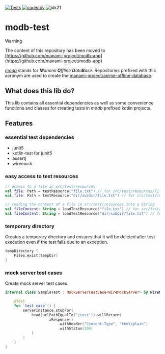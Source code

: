 [![Tests](https://github.com/manami-project/modb-test/actions/workflows/tests.yml/badge.svg)](https://github.com/manami-project/modb-test/actions/workflows/tests.yml) [![codecov](https://codecov.io/gh/manami-project/modb-test/graph/badge.svg?token=B3WWTBLU6O)](https://codecov.io/gh/manami-project/modb-test) ![jdk21](https://img.shields.io/badge/jdk-21-informational)
# modb-test

> [!WARNING]  
> The content of this repository has been moved to [https://github.com/manami-project/modb-app](https://github.com/manami-project/modb-app)

_[modb](https://github.com/manami-project?tab=repositories&q=modb&type=source)_ stands for _**M**anami **O**ffline **D**ata**B**ase_. Repositories prefixed with this acronym are used to create the [manami-project/anime-offline-database](https://github.com/manami-project/anime-offline-database).

## What does this lib do?
This lib contains all essential dependencies as well as some convenience functions and classes for creating tests in _modb_ prefixed kotlin projects.

## Features
### essential test dependencies
* junit5
* kotlin-test for junit5
* assertj
* wiremock

### easy access to test resources
```kotlin
// access to a file in src/test/resources
val file: Path = testResource("file.txt") // for src/test/resources/file.txt
val file: Path = testResource("dir/subdir/file.txt") // for src/test/resources/dir/subdir/file.txt

// reading the content of a file in src/test/resources into a String
val fileContent: String = loadTestResource("file.txt") // for src/test/resources/file.txt
val fileContent: String = loadTestResource("dir/subdir/file.txt") // for src/test/resources/dir/subdir/file.txt
```

### temporary directory
Creates a temporary directory and ensures that it will be deleted after test execution even if the test fails due to an exception. 
```kotlin
tempDirectory {
    Files.exist(tempDir)
}
```

### mock server test cases
Create mock server test cases.
```kotlin
internal class SampleTest : MockServerTestCase<WireMockServer> by WireMockServerCreator() {

    @Test
    fun `test case`() {
        serverInstance.stubFor(
            head(urlPathEqualTo("/test")).willReturn(
                    aResponse()
                        .withHeader("Content-Type", "text/plain")
                        .withStatus(200)
            )
        )
    }
}
```